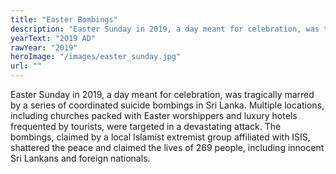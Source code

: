 ```yaml
---
title: "Easter Bombings"
description: "Easter Sunday in 2019, a day meant for celebration, was tragically marred by a series of coordinated suicide bombings in Sri Lanka. Multiple locations, including churches packed with Easter worshippers and luxury hotels frequented by tourists, were targeted in a devastating attack. The bombings, claimed by a local Islamist extremist group affiliated with ISIS, shattered the peace and claimed the lives of 269 people, including innocent Sri Lankans and foreign nationals."
yearText: "2019 AD"
rawYear: "2019"
heroImage: "/images/easter_sunday.jpg"
url: ""
---
```


Easter Sunday in 2019, a day meant for celebration, was tragically marred by a series of coordinated suicide bombings in Sri Lanka. Multiple locations, including churches packed with Easter worshippers and luxury hotels frequented by tourists, were targeted in a devastating attack. The bombings, claimed by a local Islamist extremist group affiliated with ISIS, shattered the peace and claimed the lives of 269 people, including innocent Sri Lankans and foreign nationals.
